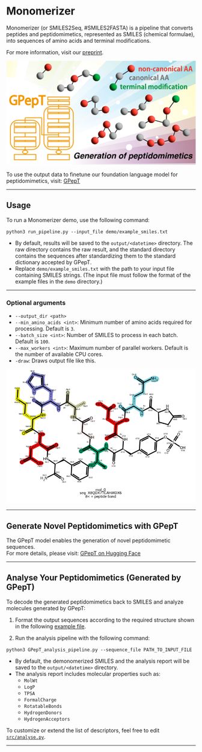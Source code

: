 # Monomerizer

Monomerizer (or SMILES2Seq, #SMILES2FASTA) is a pipeline that converts peptides and peptidomimetics, represented as SMILES (chemical formulae), into sequences of amino acids and terminal modifications.

For more information, visit our [preprint](https://chemrxiv.org/engage/chemrxiv/article-details/67ecf39181d2151a02aad52a).

![alt text](TOC.png)

To use the output data to finetune our foundation language model for peptidomimetics, visit: [GPepT](https://huggingface.co/Playingyoyo/GPepT)

---

## Usage

To run a Monomerizer demo, use the following command:

```
python3 run_pipeline.py --input_file demo/example_smiles.txt
```

- By default, results will be saved to the `output/<datetime>` directory. The raw directory contains the raw result, and the standard directory contains the sequences after standardizing them to the standard dictionary accepted by GPepT.
- Replace `demo/example_smiles.txt` with the path to your input file containing SMILES strings.  (The input file must follow the format of the example files in the `demo` directory.)

---

### Optional arguments

- `--output_dir <path>`
- `--min_amino_acids <int>`: Minimum number of amino acids required for processing. Default is `3`.
- `--batch_size <int>`: Number of SMILES to process in each batch. Default is `100`.
- `--max_workers <int>`: Maximum number of parallel workers. Default is the number of available CPU cores.
- `-draw`: Draws output file like this.

![alt text](demo/example.svg)

---

## Generate Novel Peptidomimetics with GPepT

The GPepT model enables the generation of novel peptidomimetic sequences.  
For more details, please visit: [GPepT on Hugging Face](https://huggingface.co/Playingyoyo/GPepT)

---

## Analyse Your Peptidomimetics (Generated by GPepT)

To decode the generated peptidomimetics back to SMILES and analyze molecules generated by GPepT:

1. Format the output sequences according to the required structure shown in the following [example file](https://github.com/tsudalab/Monomerizer/blob/main/demo/example_GPepT_generated_sequences.txt).

2. Run the analysis pipeline with the following command:

```
python3 GPepT_analysis_pipeline.py --sequence_file PATH_TO_INPUT_FILE
```

- By default, the demonomerized SMILES and the analysis report will be saved to the `output/<datetime>` directory.
- The analysis report includes molecular properties such as:
  - `MolWt`
  - `LogP`
  - `TPSA`
  - `FormalCharge`
  - `RotatableBonds`
  - `HydrogenDonors`
  - `HydrogenAcceptors`

To customize or extend the list of descriptors, feel free to edit [`src/analyse.py`](https://github.com/tsudalab/Monomerizer/blob/main/src/analyse.py).

---

